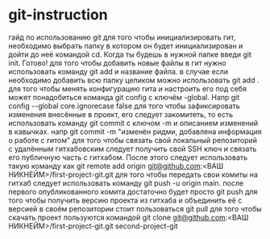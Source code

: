 # git-instruction
гайд по использованию git
для того чтобы инициализировать гит, необходимо выбрать папку в котором он будет инициализирован и дойти до неё командой cd. Когда ты будешь в нужной папке введи git init. Готово!
для того чтобы добавить новые файлы в гит нужно использовать команду git add и название файла. в случае если необходимо добавить всю папку целиком можно использовать git add .
для того чтобы менять конфигурацию гита и настроить его под себя может понадобиться команда git config с ключём -global. Напр git config --global core.ignorecase false 
для того чтобы зафиксировать изменения внесённые в проект, его следует закомитеть, то есть использовать команду git commit с ключом -m и описанием изменений в кавычках. напр git commit -m "изменён ридми, добавлена информация о работе с гитом"
для того чтобы связать свой локальный репозиторий с удалённым гитхабовским следует получить свой SSH ключ и связать его публичную часть с гитхабом. После этого следует использовать такую команду как git remote add origin git@github.com:<ВАШ НИКНЕЙМ>/first-project-git.git
для того чтобы передать свои комиты на гитхаб следует использовать команду git push -u origin main. после первого опубликованного комита достаточно будет просто git push
для того чтобы получить версию проекта из гитхаба и объединить её с версией в своём репозитории стоит пользоваться git pull 
для того чтобы скачать проект пользуются командой git clone git@github.com:<ВАШ НИКНЕЙМ>/first-project-git.git second-project-git
